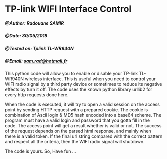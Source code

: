 # TP-link WIFI Interface Control

##### @Author: Radouane SAMIR
##### @Date: 30/05/2018
##### @Tested on: Tplink TL-WR940N 
##### @Email: sam.rad@hotmail.fr

This python code will allow you  to enable or disable your TP-link TL-WR940N wireless interface. This is useful when you need to control your WIFI radio signal by a third party device or sometimes to reduce its negative effects by turn it off. The code uses the known python library urllib2 for every http requests done here.

When the code is executed, it will try to open a valid session on the access point by sending HTTP request with a prepared cookie. The cookie is combination of Ascii login & MD5 hash encoded into a base64 scheme. The program must have a valid login and password that you gotta fill in the code. The access point  will get a result whether is valid or not. The success of the request depends on the parsed html response, and mainly when there is a valid token. If the final url string compared with the correct pattern and respect all the criteria, then the WIFI radio signal will shutdown. 

The code is yours. So, Have fun ...



